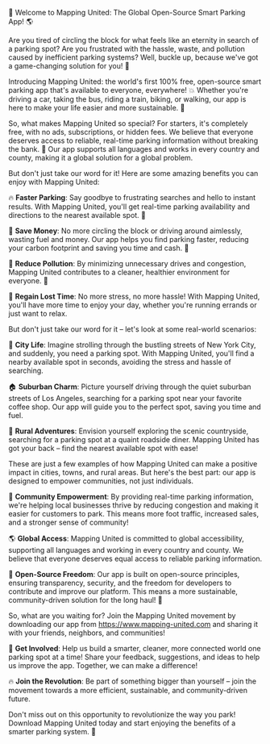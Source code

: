 🚀 Welcome to Mapping United: The Global Open-Source Smart Parking App! 🌎

Are you tired of circling the block for what feels like an eternity in search of a parking spot? Are you frustrated with the hassle, waste, and pollution caused by inefficient parking systems? Well, buckle up, because we've got a game-changing solution for you! 🚗

Introducing Mapping United: the world's first 100% free, open-source smart parking app that's available to everyone, everywhere! 💥 Whether you're driving a car, taking the bus, riding a train, biking, or walking, our app is here to make your life easier and more sustainable. 🌟

So, what makes Mapping United so special? For starters, it's completely free, with no ads, subscriptions, or hidden fees. We believe that everyone deserves access to reliable, real-time parking information without breaking the bank. 💸 Our app supports all languages and works in every country and county, making it a global solution for a global problem.

But don't just take our word for it! Here are some amazing benefits you can enjoy with Mapping United:

🔥 **Faster Parking**: Say goodbye to frustrating searches and hello to instant results. With Mapping United, you'll get real-time parking availability and directions to the nearest available spot. 💨

💸 **Save Money**: No more circling the block or driving around aimlessly, wasting fuel and money. Our app helps you find parking faster, reducing your carbon footprint and saving you time and cash. 🤑

🌟 **Reduce Pollution**: By minimizing unnecessary drives and congestion, Mapping United contributes to a cleaner, healthier environment for everyone. 🌿

💪 **Regain Lost Time**: No more stress, no more hassle! With Mapping United, you'll have more time to enjoy your day, whether you're running errands or just want to relax.

But don't just take our word for it – let's look at some real-world scenarios:

🌆 **City Life**: Imagine strolling through the bustling streets of New York City, and suddenly, you need a parking spot. With Mapping United, you'll find a nearby available spot in seconds, avoiding the stress and hassle of searching.

🏠 **Suburban Charm**: Picture yourself driving through the quiet suburban streets of Los Angeles, searching for a parking spot near your favorite coffee shop. Our app will guide you to the perfect spot, saving you time and fuel.

🌳 **Rural Adventures**: Envision yourself exploring the scenic countryside, searching for a parking spot at a quaint roadside diner. Mapping United has got your back – find the nearest available spot with ease!

These are just a few examples of how Mapping United can make a positive impact in cities, towns, and rural areas. But here's the best part: our app is designed to empower communities, not just individuals.

🌈 **Community Empowerment**: By providing real-time parking information, we're helping local businesses thrive by reducing congestion and making it easier for customers to park. This means more foot traffic, increased sales, and a stronger sense of community!

🌎 **Global Access**: Mapping United is committed to global accessibility, supporting all languages and working in every country and county. We believe that everyone deserves equal access to reliable parking information.

💪 **Open-Source Freedom**: Our app is built on open-source principles, ensuring transparency, security, and the freedom for developers to contribute and improve our platform. This means a more sustainable, community-driven solution for the long haul! 🌟

So, what are you waiting for? Join the Mapping United movement by downloading our app from https://www.mapping-united.com and sharing it with your friends, neighbors, and communities!

🎉 **Get Involved**: Help us build a smarter, cleaner, more connected world one parking spot at a time! Share your feedback, suggestions, and ideas to help us improve the app. Together, we can make a difference!

🔥 **Join the Revolution**: Be part of something bigger than yourself – join the movement towards a more efficient, sustainable, and community-driven future.

Don't miss out on this opportunity to revolutionize the way you park! Download Mapping United today and start enjoying the benefits of a smarter parking system. 🚀
